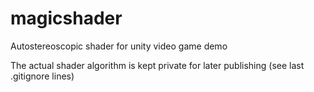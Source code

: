# magicshader
Autostereoscopic shader for unity video game demo


The actual shader algorithm is kept private for later publishing (see last .gitignore lines)
